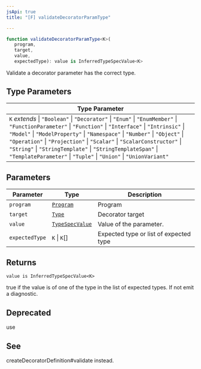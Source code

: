 ```yaml
---
jsApi: true
title: "[F] validateDecoratorParamType"

---
```

```ts
function validateDecoratorParamType<K>(
   program, 
   target, 
   value, 
   expectedType): value is InferredTypeSpecValue<K>
```

Validate a decorator parameter has the correct type.

## Type Parameters

| Type Parameter |
| ------ |
| `K` *extends* \| `"Boolean"` \| `"Decorator"` \| `"Enum"` \| `"EnumMember"` \| `"FunctionParameter"` \| `"Function"` \| `"Interface"` \| `"Intrinsic"` \| `"Model"` \| `"ModelProperty"` \| `"Namespace"` \| `"Number"` \| `"Object"` \| `"Operation"` \| `"Projection"` \| `"Scalar"` \| `"ScalarConstructor"` \| `"String"` \| `"StringTemplate"` \| `"StringTemplateSpan"` \| `"TemplateParameter"` \| `"Tuple"` \| `"Union"` \| `"UnionVariant"` |

## Parameters

| Parameter | Type | Description |
| ------ | ------ | ------ |
| `program` | [`Program`](../interfaces/Program.md) | Program |
| `target` | [`Type`](../type-aliases/Type.md) | Decorator target |
| `value` | [`TypeSpecValue`](../type-aliases/TypeSpecValue.md) | Value of the parameter. |
| `expectedType` | `K` \| `K`[] | Expected type or list of expected type |

## Returns

`value is InferredTypeSpecValue<K>`

true if the value is of one of the type in the list of expected types. If not emit a diagnostic.

## Deprecated

use

## See

createDecoratorDefinition#validate instead.
